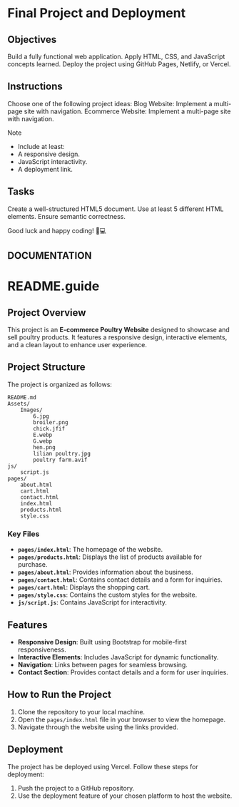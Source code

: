 # Final Project and Deployment

## Objectives
Build a fully functional web application.
Apply HTML, CSS, and JavaScript concepts learned.
Deploy the project using GitHub Pages, Netlify, or Vercel.

## Instructions
Choose one of the following project ideas:
Blog Website: Implement a multi-page site with navigation.
Ecommerce Website: Implement a multi-page site with navigation.

>[!NOTE]
> - Include at least:
> - A responsive design.
> - JavaScript interactivity.
> - A deployment link.

## Tasks

Create a well-structured HTML5 document.
Use at least 5 different HTML elements.
Ensure semantic correctness.

Good luck and happy coding! 🚀💻


## DOCUMENTATION

 # README.guide

## Project Overview
This project is an **E-commerce Poultry Website** designed to showcase and sell poultry products. It features a responsive design, interactive elements, and a clean layout to enhance user experience.

## Project Structure
The project is organized as follows:

```
README.md
Assets/
    Images/
        6.jpg
        broiler.png
        chick.jfif
        E.webp
        G.webp
        hen.png
        lilian poultry.jpg
        poultry farm.avif
js/
    script.js
pages/
    about.html
    cart.html
    contact.html
    index.html
    products.html
    style.css
```

### Key Files
- **`pages/index.html`**: The homepage of the website.
- **`pages/products.html`**: Displays the list of products available for purchase.
- **`pages/about.html`**: Provides information about the business.
- **`pages/contact.html`**: Contains contact details and a form for inquiries.
- **`pages/cart.html`**: Displays the shopping cart.
- **`pages/style.css`**: Contains the custom styles for the website.
- **`js/script.js`**: Contains JavaScript for interactivity.

## Features
- **Responsive Design**: Built using Bootstrap for mobile-first responsiveness.
- **Interactive Elements**: Includes JavaScript for dynamic functionality.
- **Navigation**: Links between pages for seamless browsing.
- **Contact Section**: Provides contact details and a form for user inquiries.

## How to Run the Project
1. Clone the repository to your local machine.
2. Open the `pages/index.html` file in your browser to view the homepage.
3. Navigate through the website using the links provided.

## Deployment
The project has be deployed using Vercel. Follow these steps for deployment:
1. Push the project to a GitHub repository.
2. Use the deployment feature of your chosen platform to host the website.

